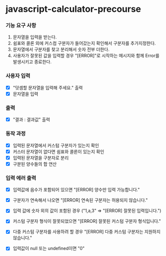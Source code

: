 # javascript-calculator-precourse

### 기능 요구 사항
1. 문자열을 입력을 받는다.
2. 쉼표와 콜론 외에 커스컴 구분자가 들어갔는지 확인해서 구분자를 추가지정한다.
3. 문자열에서 구분자를 찾고 분리해서 숫자 전부 더한다.
4. 사용자가 잘못된 값을 입력할 경우  "[ERROR]"로 시작하는 메시지와 함께 Error를 발생시키고 종료한다.

### 사용자 입력
- [x] "덧셈할 문자열을 입력해 주세요." 출력
- [x] 문자열을 입력

### 출력
- [x] "결과 : 결과값" 출력 

### 동작 과정
- [x] 입력된 문자열에서 커스텀 구분자가 있는지 확인
- [x] 커스터 문자열이 없다면 쉼표와 콜론이 있는지 확인
- [x] 입력된 문자열을 구분자로 분리
- [x] 구분된 양수들의 합 연산

### 입력 에러 출력
- [x] 입력값에 음수가 포함되어 있으면 "[ERROR] 양수만 입력 가능합니다."
- [x] 구분자가 연속해서 나오면 "[ERROR] 연속된 구분자는 허용되지 않습니다."
- [x] 입력 값에 숫자 외의 값이 포함된 경우 ("1,a,3" => "[ERROR] 잘못된 입력입니다.")
- [x] 커스텀 구분자 형식이 잘못되었으면 "[ERROR] 잘못된 커스텀 구분자 형식입니다."
- [x] 다중 커스텀 구분자를 사용하려 할 경우 "[ERROR] 다중 커스텀 구분자는 지원하지 않습니다."
- [x] 입력값이 null 또는 undefined이면 "0"

